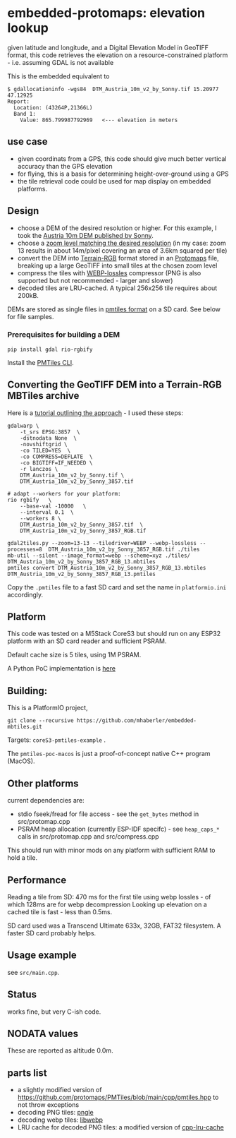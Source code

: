 # embedded-protomaps: elevation lookup

given latitude and longitude, and a Digital Elevation Model in GeoTIFF format, this code retrieves the elevation on a resource-constrained platform - i.e. assuming GDAL is not available

This is the embedded equivalent to
````
$ gdallocationinfo -wgs84  DTM_Austria_10m_v2_by_Sonny.tif 15.20977 47.12925
Report:
  Location: (43264P,21366L)
  Band 1:
    Value: 865.799987792969   <--- elevation in meters
````

## use case
- given coordinats from a GPS, this code should give much better vertical accuracy than the GPS elevation
- for flying, this is a basis for determining height-over-ground using a GPS
- the tile retrieval code could be used for map display on embedded platforms.

## Design
- choose a DEM of the desired resolution or higher. For this example, I took the [Austria 10m DEM published by Sonny](https://sonny.4lima.de/). 
- choose a [zoom level matching the desired resolution](https://wiki.openstreetmap.org/wiki/Zoom_levels) (in my case: zoom 13 results in about 14m/pixel covering an area of 3.6km squared per tile)
- convert the DEM into [Terrain-RGB](https://github.com/syncpoint/terrain-rgb/blob/master/README.md) format stored in an [Protomaps](https://protomaps.com/) file, breaking up a large GeoTIFF into small tiles at the chosen zoom level
- compress the tiles with [WEBP-lossles](https://developers.google.com/speed/webp) compressor (PNG is also supported but not recommended - larger and slower)
- decoded tiles are LRU-cached. A typical 256x256 tile requires about 200kB.

DEMs are stored as single files in [pmtiles format](https://guide.cloudnativegeo.org/pmtiles/intro.html) on a SD card. See below for file samples.

### Prerequisites for building a DEM

`pip install gdal rio-rgbify`

Install the [PMTiles CLI](https://docs.protomaps.com/guide/getting-started).

## Converting the GeoTIFF DEM into a Terrain-RGB MBTiles archive

Here is a [tutorial outlining the approach](https://github.com/syncpoint/terrain-rgb/blob/master/README.md) - I used these steps:

`````
gdalwarp \
    -t_srs EPSG:3857  \
    -dstnodata None  \
    -novshiftgrid \
    -co TILED=YES  \
    -co COMPRESS=DEFLATE  \
    -co BIGTIFF=IF_NEEDED \
    -r lanczos \
    DTM_Austria_10m_v2_by_Sonny.tif \
    DTM_Austria_10m_v2_by_Sonny_3857.tif

# adapt --workers for your platform:
rio rgbify   \
    --base-val -10000   \
    --interval 0.1  \
    --workers 8 \
    DTM_Austria_10m_v2_by_Sonny_3857.tif  \
    DTM_Austria_10m_v2_by_Sonny_3857_RGB.tif

gdal2tiles.py --zoom=13-13 --tiledriver=WEBP --webp-lossless --processes=8  DTM_Austria_10m_v2_by_Sonny_3857_RGB.tif ./tiles
mb-util --silent --image_format=webp --scheme=xyz ./tiles/ DTM_Austria_10m_v2_by_Sonny_3857_RGB_13.mbtiles
pmtiles convert DTM_Austria_10m_v2_by_Sonny_3857_RGB_13.mbtiles DTM_Austria_10m_v2_by_Sonny_3857_RGB_13.pmtiles
`````
Copy the `.pmtiles` file to a fast SD card and set the name in `platformio.ini` accordingly.


## Platform

This code was tested on a M5Stack CoreS3 but should run on any ESP32 platform with an SD card reader and sufficient PSRAM. 

Default cache size is 5 tiles, using 1M PSRAM.

A Python PoC implementation is [here](python/pmgetaltitude.py)

## Building:

This is a PlatformIO project,

`git clone --recursive https://github.com/mhaberler/embedded-mbtiles.git`

Targets: `coreS3-pmtiles-example` . 

The `pmtiles-poc-macos` is just a proof-of-concept native C++ program (MacOS).

## Other platforms

current dependencies are:
- stdio fseek/fread for file access - see the `get_bytes` method in src/protomap.cpp
- PSRAM heap allocation (currently ESP-IDF specifc) - see `heap_caps_*` calls in src/protomap.cpp and src/compress.cpp

This should run with minor mods on any platform with sufficient RAM to hold a tile.


## Performance

Reading a tile from SD: 470 ms for the first tile using webp lossles - of which 128ms are for webp decompression
Looking up elevation on a cached tile is fast - less than 0.5ms.

SD card used was a Transcend Ultimate 633x, 32GB, FAT32 filesystem. A faster SD card probably helps.

## Usage example

see `src/main.cpp`.

## Status
works fine, but very C-ish code.


## NODATA values

These are reported as altitude 0.0m.


## parts list
- a slightly modified version of https://github.com/protomaps/PMTiles/blob/main/cpp/pmtiles.hpp  to not throw exceptions
- decoding PNG tiles: [pngle](https://github.com/kikuchan/pngle)
- decoding webp tiles: [libwebp](https://github.com/webmproject/libwebp)
- LRU cache for decoded PNG tiles: a modified version of [cpp-lru-cache](https://github.com/lamerman/cpp-lru-cache)


